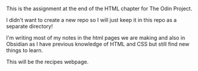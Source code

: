 This is the assignment at the end of the HTML chapter for The Odin Project.

I didn't want to create a new repo so I will just keep it in this repo as a separate directory! 

I'm writing most of my notes in the html pages we are making and also in Obsidian as I have previous knowledge of HTML and CSS but still find new things to learn.

This will be the recipes webpage.
